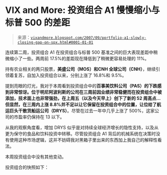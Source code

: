 <!--yml

分类：未分类

日期：2024-05-18 19:00:34

-->

# VIX and More: 投资组合 A1 慢慢缩小与标普 500 的差距

> 来源：[`vixandmore.blogspot.com/2007/09/portfolio-a1-slowly-closing-gap-on-spx.html#0001-01-01`](http://vixandmore.blogspot.com/2007/09/portfolio-a1-slowly-closing-gap-on-spx.html#0001-01-01)

连续第二周，投资组合 A1 在投资组合与标普 500 基准之间的巨大表现差距中稍微缩小了一些。两周前 17.5%的差距现在降低到了稍微更容易处理的 11%。

持有农业相关的两只股票，**美盛公司（MOS）**和**CNH 全球公司（CNH）**，继续引领着复苏，自加入投资组合以来，分别上涨了 16.8%和 9.5%。

提到亮眼的灯光，我对于本周看到投资组合中的**百事美饮料公司（PAS）**的下跌感到非常惊讶。位于明尼阿波利斯的公司在三周前因业绩非常稳健而在投资组合中被添加，技术面上也非常强劲，在上周五（以及今天早上）创下了新的 52 周高点…但显然，在三周内上涨 8.8%并不足以让它保留在投资组合中的位置，让位给了航运巨头**干散货船运公司（DRYS）**。尽管在过去一年中几乎上涨了 500%，这家公司的市盈率仍保持在 13 以下。

从我的观察角度看，增加 DRYS 似乎是对持续全球经济增长的隐性支持，以及从更为保守的食品和饮料投资中转移。尽管投资组合 A1 背后的机械系统在决策时没有使用这种市场逻辑，这并不妨碍我对黑箱子里出来的东西加上我自己的解释性看法。

本周投资组合中没有其他变动。

投资组合的快照如下：
